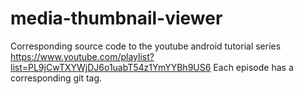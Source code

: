 # media-thumbnail-viewer
Corresponding source code to the youtube android tutorial series https://www.youtube.com/playlist?list=PL9jCwTXYWjDJ6o1uabT54z1YmYYBh9US6
Each episode has a corresponding git tag.
